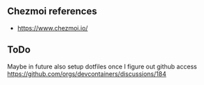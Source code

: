 ## Chezmoi references
- https://www.chezmoi.io/

## ToDo
Maybe in future also setup dotfiles once I figure out github access
https://github.com/orgs/devcontainers/discussions/184